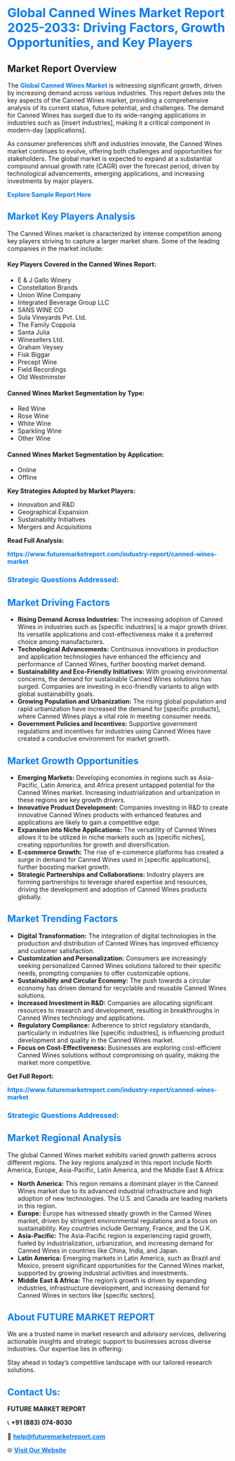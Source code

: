 <h1 style="color: #007BFF;">Global Canned Wines Market Report 2025-2033: Driving Factors, Growth Opportunities, and Key Players</h1>

<section id="overview">
<h2>Market Report Overview</h2>
<p>The <a href="https://www.futuremarketreport.com/industry-report/canned-wines-market" style="color: #007BFF; text-decoration: none;"><strong>Global Canned Wines Market</strong></a> is witnessing significant growth, driven by increasing demand across various industries. This report delves into the key aspects of the Canned Wines market, providing a comprehensive analysis of its current status, future potential, and challenges. The demand for Canned Wines has surged due to its wide-ranging applications in industries such as [insert industries], making it a critical component in modern-day [applications].</p>
<p>As consumer preferences shift and industries innovate, the Canned Wines market continues to evolve, offering both challenges and opportunities for stakeholders. The global market is expected to expand at a substantial compound annual growth rate (CAGR) over the forecast period, driven by technological advancements, emerging applications, and increasing investments by major players.</p>
</section>

<section id="overview">
<p><a href="https://www.futuremarketreport.com/request-sample/reportId=50193" style="color: #007BFF; text-decoration: none;"><strong>Explore Sample Report Here</strong></a></p>
</section>

<section id="key-players">
<h2 style="color: #007BFF;">Market Key Players Analysis</h2>
<p>The Canned Wines market is characterized by intense competition among key players striving to capture a larger market share. Some of the leading companies in the market include:</p>
<h4>Key Players Covered in the Canned Wines Report:</h4>
<ul><li>E &amp; J Gallo Winery</li><li>Constellation Brands</li><li>Union Wine Company</li><li>Integrated Beverage Group LLC</li><li>SANS WINE CO</li><li>Sula Vineyards Pvt. Ltd.</li><li>The Family Coppola</li><li>Santa Julia</li><li>Winesellers Ltd.</li><li>Graham Veysey</li><li>Fisk Biggar</li><li>Precept Wine</li><li>Field Recordings</li><li>Old Westminster</li></ul>
<h4>Canned Wines Market Segmentation by Type:</h4>
<ul><li>Red Wine</li><li>Rose Wine</li><li>White Wine</li><li>Sparkling Wine</li><li>Other Wine</li></ul>

<h4>Canned Wines Market Segmentation by Application:</h4>
<ul><li>Online</li><li>Offline</li></ul>
<p><strong>Key Strategies Adopted by Market Players:</strong></p>
<ul>
<li>Innovation and R&D</li>
<li>Geographical Expansion</li>
<li>Sustainability Initiatives</li>
<li>Mergers and Acquisitions</li>
</ul>
</section>

<section>
<p><strong>Read Full Analysis: </strong></p><a href="https://www.futuremarketreport.com/industry-report/canned-wines-market" style="color: #007BFF; text-decoration: none;"><strong>https://www.futuremarketreport.com/industry-report/canned-wines-market</strong></a>
<h3 style="color: #007BFF;">Strategic Questions Addressed:</h3>
</section>

<section id="driving-factors">
<h2 style="color: #007BFF;">Market Driving Factors</h2>
<ul>
<li><strong>Rising Demand Across Industries:</strong> The increasing adoption of Canned Wines in industries such as [specific industries] is a major growth driver. Its versatile applications and cost-effectiveness make it a preferred choice among manufacturers.</li>
<li><strong>Technological Advancements:</strong> Continuous innovations in production and application technologies have enhanced the efficiency and performance of Canned Wines, further boosting market demand.</li>
<li><strong>Sustainability and Eco-Friendly Initiatives:</strong> With growing environmental concerns, the demand for sustainable Canned Wines solutions has surged. Companies are investing in eco-friendly variants to align with global sustainability goals.</li>
<li><strong>Growing Population and Urbanization:</strong> The rising global population and rapid urbanization have increased the demand for [specific products], where Canned Wines plays a vital role in meeting consumer needs.</li>
<li><strong>Government Policies and Incentives:</strong> Supportive government regulations and incentives for industries using Canned Wines have created a conducive environment for market growth.</li>
</ul>
</section>

<section id="growth-opportunities">
<h2 style="color: #007BFF;">Market Growth Opportunities</h2>
<ul>
<li><strong>Emerging Markets:</strong> Developing economies in regions such as Asia-Pacific, Latin America, and Africa present untapped potential for the Canned Wines market. Increasing industrialization and urbanization in these regions are key growth drivers.</li>
<li><strong>Innovative Product Development:</strong> Companies investing in R&D to create innovative Canned Wines products with enhanced features and applications are likely to gain a competitive edge.</li>
<li><strong>Expansion into Niche Applications:</strong> The versatility of Canned Wines allows it to be utilized in niche markets such as [specific niches], creating opportunities for growth and diversification.</li>
<li><strong>E-commerce Growth:</strong> The rise of e-commerce platforms has created a surge in demand for Canned Wines used in [specific applications], further boosting market growth.</li>
<li><strong>Strategic Partnerships and Collaborations:</strong> Industry players are forming partnerships to leverage shared expertise and resources, driving the development and adoption of Canned Wines products globally.</li>
</ul>
</section>

<section id="trending-factors">
<h2 style="color: #007BFF;">Market Trending Factors</h2>
<ul>
<li><strong>Digital Transformation:</strong> The integration of digital technologies in the production and distribution of Canned Wines has improved efficiency and customer satisfaction.</li>
<li><strong>Customization and Personalization:</strong> Consumers are increasingly seeking personalized Canned Wines solutions tailored to their specific needs, prompting companies to offer customizable options.</li>
<li><strong>Sustainability and Circular Economy:</strong> The push towards a circular economy has driven demand for recyclable and reusable Canned Wines solutions.</li>
<li><strong>Increased Investment in R&D:</strong> Companies are allocating significant resources to research and development, resulting in breakthroughs in Canned Wines technology and applications.</li>
<li><strong>Regulatory Compliance:</strong> Adherence to strict regulatory standards, particularly in industries like [specific industries], is influencing product development and quality in the Canned Wines market.</li>
<li><strong>Focus on Cost-Effectiveness:</strong> Businesses are exploring cost-efficient Canned Wines solutions without compromising on quality, making the market more competitive.</li>
</ul>
</section>

<section>
<p><strong>Get Full Report: </strong></p><a href="https://www.futuremarketreport.com/industry-report/canned-wines-market" style="color: #007BFF; text-decoration: none;"><strong>https://www.futuremarketreport.com/industry-report/canned-wines-market</strong></a>
<h3 style="color: #007BFF;">Strategic Questions Addressed:</h3>
</section>


<section id="regional-analysis">
<h2 style="color: #007BFF;">Market Regional Analysis</h2>
<p>The global Canned Wines market exhibits varied growth patterns across different regions. The key regions analyzed in this report include North America, Europe, Asia-Pacific, Latin America, and the Middle East & Africa:</p>
<ul>
<li><strong>North America:</strong> This region remains a dominant player in the Canned Wines market due to its advanced industrial infrastructure and high adoption of new technologies. The U.S. and Canada are leading markets in this region.</li>
<li><strong>Europe:</strong> Europe has witnessed steady growth in the Canned Wines market, driven by stringent environmental regulations and a focus on sustainability. Key countries include Germany, France, and the U.K.</li>
<li><strong>Asia-Pacific:</strong> The Asia-Pacific region is experiencing rapid growth, fueled by industrialization, urbanization, and increasing demand for Canned Wines in countries like China, India, and Japan.</li>
<li><strong>Latin America:</strong> Emerging markets in Latin America, such as Brazil and Mexico, present significant opportunities for the Canned Wines market, supported by growing industrial activities and investments.</li>
<li><strong>Middle East & Africa:</strong> The region’s growth is driven by expanding industries, infrastructure development, and increasing demand for Canned Wines in sectors like [specific sectors].</li>
</ul>
</section>

<footer>
<h2 style="color: #007BFF;">About FUTURE MARKET REPORT</h2>
<p>We are a trusted name in market research and advisory services, delivering actionable insights and strategic support to businesses across diverse industries. Our expertise lies in offering:</p>

<p>Stay ahead in today’s competitive landscape with our tailored research solutions.</p>

<h2 style="color: #007BFF;">Contact Us:</h2>
<p><strong>FUTURE MARKET REPORT</strong></p>
<p>📞 <strong>+91 (883) 074-8030</strong></p>
<p>📧 <strong><a href="mailto:help@futuremarketreport.com" style="color: #007BFF;">help@futuremarketreport.com</a></strong></p>
<p>🌐 <strong><a href="https://www.futuremarketreport.com/" style="color: #007BFF;">Visit Our Website</a></strong></p>
</footer>